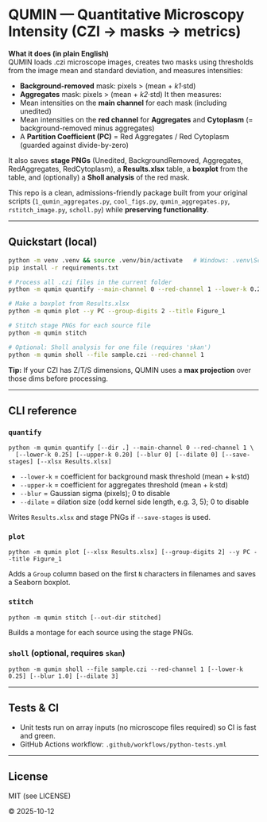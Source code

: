 
# QUMIN — Quantitative Microscopy Intensity (CZI → masks → metrics)

**What it does (in plain English)**  
QUMIN loads .czi microscope images, creates two masks using thresholds from the image mean and standard deviation, and measures intensities:
- **Background-removed** mask: pixels > (mean + *k1*·std)
- **Aggregates** mask: pixels > (mean + *k2*·std)
It then measures:
- Mean intensities on the **main channel** for each mask (including unedited)
- Mean intensities on the **red channel** for **Aggregates** and **Cytoplasm** (= background-removed minus aggregates)
- A **Partition Coefficient (PC)** = Red Aggregates / Red Cytoplasm (guarded against divide-by-zero)

It also saves **stage PNGs** (Unedited, BackgroundRemoved, Aggregates, RedAggregates, RedCytoplasm), a **Results.xlsx** table, a **boxplot** from the table, and (optionally) a **Sholl analysis** of the red mask.

This repo is a clean, admissions-friendly package built from your original scripts (`1_qumin_aggregates.py`, `cool_figs.py`, `qumin_aggregates.py`, `rstitch_image.py`, `scholl.py`) while **preserving functionality**.

---

## Quickstart (local)
```bash
python -m venv .venv && source .venv/bin/activate   # Windows: .venv\Scripts\activate
pip install -r requirements.txt

# Process all .czi files in the current folder
python -m qumin quantify --main-channel 0 --red-channel 1 --lower-k 0.25 --upper-k 0.20 --save-stages

# Make a boxplot from Results.xlsx
python -m qumin plot --y PC --group-digits 2 --title Figure_1

# Stitch stage PNGs for each source file
python -m qumin stitch

# Optional: Sholl analysis for one file (requires 'skan')
python -m qumin sholl --file sample.czi --red-channel 1
```

**Tip:** If your CZI has Z/T/S dimensions, QUMIN uses a **max projection** over those dims before processing.

---

## CLI reference

### `quantify`
```
python -m qumin quantify [--dir .] --main-channel 0 --red-channel 1 \
  [--lower-k 0.25] [--upper-k 0.20] [--blur 0] [--dilate 0] [--save-stages] [--xlsx Results.xlsx]
```
- `--lower-k` = coefficient for background mask threshold (mean + k·std)
- `--upper-k` = coefficient for aggregates threshold (mean + k·std)
- `--blur`    = Gaussian sigma (pixels); 0 to disable
- `--dilate`  = dilation size (odd kernel side length, e.g. 3, 5); 0 to disable

Writes `Results.xlsx` and stage PNGs if `--save-stages` is used.

### `plot`
```
python -m qumin plot [--xlsx Results.xlsx] [--group-digits 2] --y PC --title Figure_1
```
Adds a `Group` column based on the first `N` characters in filenames and saves a Seaborn boxplot.

### `stitch`
```
python -m qumin stitch [--out-dir stitched]
```
Builds a montage for each source using the stage PNGs.

### `sholl` (optional, requires `skan`)
```
python -m qumin sholl --file sample.czi --red-channel 1 [--lower-k 0.25] [--blur 1.0] [--dilate 3]
```

---

## Tests & CI
- Unit tests run on array inputs (no microscope files required) so CI is fast and green.
- GitHub Actions workflow: `.github/workflows/python-tests.yml`

---

## License
MIT (see LICENSE)

© 2025-10-12
